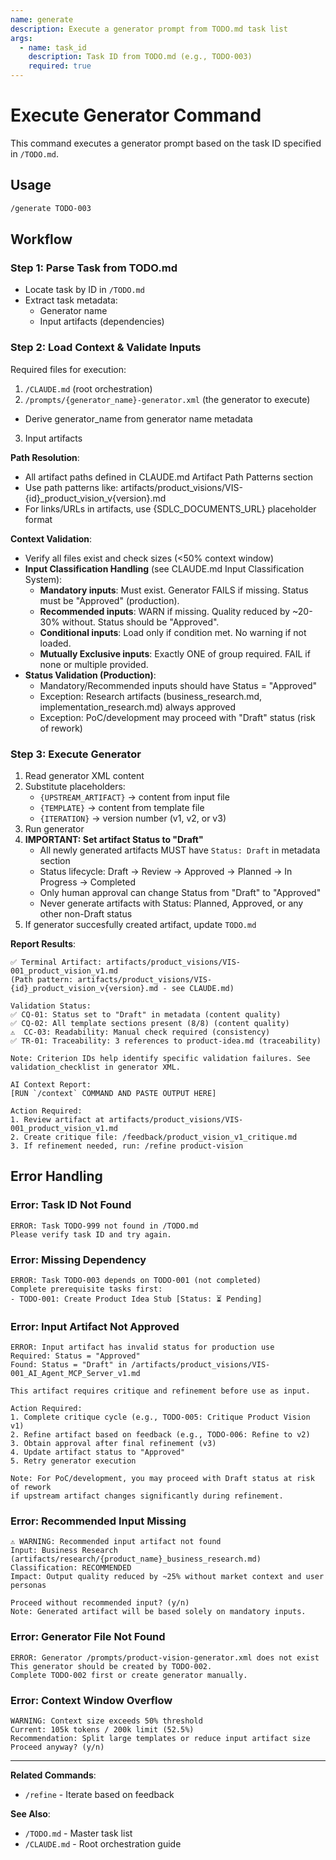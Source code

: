```yaml
---
name: generate
description: Execute a generator prompt from TODO.md task list
args:
  - name: task_id
    description: Task ID from TODO.md (e.g., TODO-003)
    required: true
---
```


# Execute Generator Command

This command executes a generator prompt based on the task ID specified in `/TODO.md`.

## Usage

```bash
/generate TODO-003
```

## Workflow

### Step 1: Parse Task from TODO.md
- Locate task by ID in `/TODO.md`
- Extract task metadata:
  - Generator name
  - Input artifacts (dependencies)

### Step 2: Load Context & Validate Inputs
Required files for execution:
1. `/CLAUDE.md` (root orchestration)
2. `/prompts/{generator_name}-generator.xml` (the generator to execute)
  - Derive generator_name from generator name metadata
3. Input artifacts

**Path Resolution**:
- All artifact paths defined in CLAUDE.md Artifact Path Patterns section
- Use path patterns like: artifacts/product_visions/VIS-{id}_product_vision_v{version}.md
- For links/URLs in artifacts, use {SDLC_DOCUMENTS_URL} placeholder format

**Context Validation**:
- Verify all files exist and check sizes (<50% context window)
- **Input Classification Handling** (see CLAUDE.md Input Classification System):
  - **Mandatory inputs**: Must exist. Generator FAILS if missing. Status must be "Approved" (production).
  - **Recommended inputs**: WARN if missing. Quality reduced by ~20-30% without. Status should be "Approved".
  - **Conditional inputs**: Load only if condition met. No warning if not loaded.
  - **Mutually Exclusive inputs**: Exactly ONE of group required. FAIL if none or multiple provided.
- **Status Validation (Production)**:
  - Mandatory/Recommended inputs should have Status = "Approved"
  - Exception: Research artifacts (business_research.md, implementation_research.md) always approved
  - Exception: PoC/development may proceed with "Draft" status (risk of rework)

### Step 3: Execute Generator
1. Read generator XML content
2. Substitute placeholders:
   - `{UPSTREAM_ARTIFACT}` → content from input file
   - `{TEMPLATE}` → content from template file
   - `{ITERATION}` → version number (v1, v2, or v3)
3. Run generator
4. **IMPORTANT: Set artifact Status to "Draft"**
   - All newly generated artifacts MUST have `Status: Draft` in metadata section
   - Status lifecycle: Draft → Review → Approved → Planned → In Progress → Completed
   - Only human approval can change Status from "Draft" to "Approved"
   - Never generate artifacts with Status: Planned, Approved, or any other non-Draft status
5. If generator succesfully created artifact, update `TODO.md`

**Report Results**:
```
✅ Terminal Artifact: artifacts/product_visions/VIS-001_product_vision_v1.md
(Path pattern: artifacts/product_visions/VIS-{id}_product_vision_v{version}.md - see CLAUDE.md)

Validation Status:
✅ CQ-01: Status set to "Draft" in metadata (content quality)
✅ CQ-02: All template sections present (8/8) (content quality)
⚠️  CC-03: Readability: Manual check required (consistency)
✅ TR-01: Traceability: 3 references to product-idea.md (traceability)

Note: Criterion IDs help identify specific validation failures. See validation_checklist in generator XML.

AI Context Report:
[RUN `/context` COMMAND AND PASTE OUTPUT HERE]

Action Required:
1. Review artifact at artifacts/product_visions/VIS-001_product_vision_v1.md
2. Create critique file: /feedback/product_vision_v1_critique.md
3. If refinement needed, run: /refine product-vision
```

## Error Handling

### Error: Task ID Not Found
```
ERROR: Task TODO-999 not found in /TODO.md
Please verify task ID and try again.
```

### Error: Missing Dependency
```
ERROR: Task TODO-003 depends on TODO-001 (not completed)
Complete prerequisite tasks first:
- TODO-001: Create Product Idea Stub [Status: ⏳ Pending]
```

### Error: Input Artifact Not Approved
```
ERROR: Input artifact has invalid status for production use
Required: Status = "Approved"
Found: Status = "Draft" in /artifacts/product_visions/VIS-001_AI_Agent_MCP_Server_v1.md

This artifact requires critique and refinement before use as input.

Action Required:
1. Complete critique cycle (e.g., TODO-005: Critique Product Vision v1)
2. Refine artifact based on feedback (e.g., TODO-006: Refine to v2)
3. Obtain approval after final refinement (v3)
4. Update artifact status to "Approved"
5. Retry generator execution

Note: For PoC/development, you may proceed with Draft status at risk of rework
if upstream artifact changes significantly during refinement.
```

### Error: Recommended Input Missing
```
⚠️ WARNING: Recommended input artifact not found
Input: Business Research (artifacts/research/{product_name}_business_research.md)
Classification: RECOMMENDED
Impact: Output quality reduced by ~25% without market context and user personas

Proceed without recommended input? (y/n)
Note: Generated artifact will be based solely on mandatory inputs.
```

### Error: Generator File Not Found
```
ERROR: Generator /prompts/product-vision-generator.xml does not exist
This generator should be created by TODO-002.
Complete TODO-002 first or create generator manually.
```

### Error: Context Window Overflow
```
WARNING: Context size exceeds 50% threshold
Current: 105k tokens / 200k limit (52.5%)
Recommendation: Split large templates or reduce input artifact size
Proceed anyway? (y/n)
```
---

**Related Commands**:
- `/refine` - Iterate based on feedback

**See Also**:
- `/TODO.md` - Master task list
- `/CLAUDE.md` - Root orchestration guide
